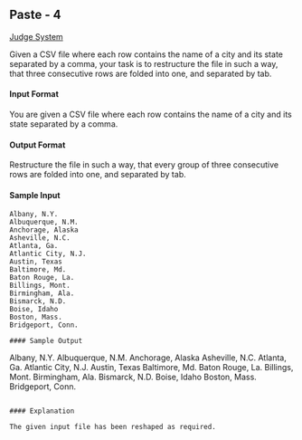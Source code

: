 ## Paste - 4

[Judge System](https://www.hackerrank.com/challenges/paste-4/problem)

Given a CSV file where each row contains the name of a city and its state separated by a comma, your task is to restructure the file in such a way, that three consecutive rows are folded into one, and separated by tab.

#### Input Format

You are given a CSV file where each row contains the name of a city and its state separated by a comma.

#### Output Format

Restructure the file in such a way, that every group of three consecutive rows are folded into one, and separated by tab.

#### Sample Input

````
Albany, N.Y.
Albuquerque, N.M.
Anchorage, Alaska
Asheville, N.C.
Atlanta, Ga.
Atlantic City, N.J.
Austin, Texas
Baltimore, Md.
Baton Rouge, La.
Billings, Mont.
Birmingham, Ala.
Bismarck, N.D.
Boise, Idaho
Boston, Mass.
Bridgeport, Conn.

#### Sample Output

````
Albany, N.Y.    Albuquerque, N.M.   Anchorage, Alaska
Asheville, N.C. Atlanta, Ga.    Atlantic City, N.J.
Austin, Texas   Baltimore, Md.  Baton Rouge, La.
Billings, Mont. Birmingham, Ala.    Bismarck, N.D.
Boise, Idaho    Boston, Mass.   Bridgeport, Conn.
````

#### Explanation

The given input file has been reshaped as required.
